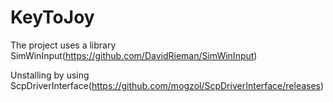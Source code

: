 # KeyToJoy
The project uses a library SimWinInput(https://github.com/DavidRieman/SimWinInput)

Unstalling by using ScpDriverInterface(https://github.com/mogzol/ScpDriverInterface/releases)
